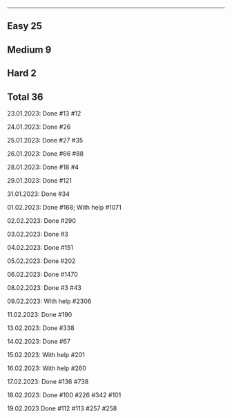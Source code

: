 -----------------------------------------------
Easy                                        25
-----------------------------------------------
Medium                                       9
-----------------------------------------------
Hard                                         2
-----------------------------------------------
Total                                       36
-----------------------------------------------

23.01.2023: Done #13 #12

24.01.2023: Done #26

25.01.2023: Done #27 #35

26.01.2023: Done #66 #88

28.01.2023: Done #18 #4

29.01.2023: Done #121

31.01.2023: Done #34

01.02.2023: Done #168; With help #1071

02.02.2023: Done #290

03.02.2023: Done #3

04.02.2023: Done #151

05.02.2023: Done #202

06.02.2023: Done #1470

08.02.2023: Done #3 #43

09.02.2023: With help #2306

11.02.2023: Done #190

13.02.2023: Done #338

14.02.2023: Done #67

15.02.2023: With help #201

16.02.2023: With help #260

17.02.2023: Done #136 #738

18.02.2023: Done #100 #226 #342 #101

19.02.2023 Done #112 #113 #257 #258

